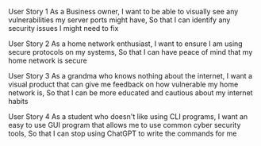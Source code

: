 User Story 1
As a Business owner,
I want to be able to visually see any vulnerabilities my server ports might have, 
So that I can identify any security issues I might need to fix

User Story 2
As a home network enthusiast,
I want to ensure I am using secure protocols on my systems,
So that I can have peace of mind that my home network is secure

User Story 3
As a grandma who knows nothing about the internet,
I want a visual product that can give me feedback on how vulnerable my home network is,
So that I can be more educated and cautious about my internet habits

User Story 4
As a student who doesn't like using CLI programs,
I want an easy to use GUI program that allows me to use common cyber security tools,
So that I can stop using ChatGPT to write the commands for me
